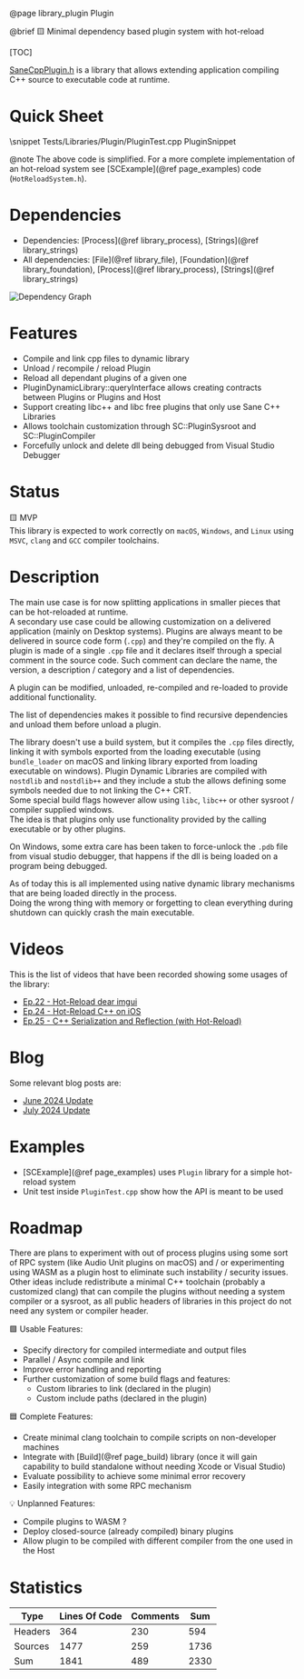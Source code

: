 @page library_plugin Plugin

@brief 🟨 Minimal dependency based plugin system with hot-reload

[TOC]

[SaneCppPlugin.h](https://github.com/Pagghiu/SaneCppLibraries/releases/latest/download/SaneCppPlugin.h) is a library that allows extending application compiling C++ source to executable code at runtime.

# Quick Sheet

\snippet Tests/Libraries/Plugin/PluginTest.cpp PluginSnippet

@note The above code is simplified. For a more complete implementation of an hot-reload system see [SCExample](@ref page_examples) code (`HotReloadSystem.h`).

# Dependencies
- Dependencies: [Process](@ref library_process), [Strings](@ref library_strings)
- All dependencies: [File](@ref library_file), [Foundation](@ref library_foundation), [Process](@ref library_process), [Strings](@ref library_strings)

![Dependency Graph](Plugin.svg)


# Features
- Compile and link cpp files to dynamic library
- Unload / recompile / reload Plugin
- Reload all dependant plugins of a given one
- PluginDynamicLibrary::queryInterface allows creating contracts between Plugins or Plugins and Host
- Support creating libc++ and libc free plugins that only use Sane C++ Libraries
- Allows toolchain customization through SC::PluginSysroot and SC::PluginCompiler
- Forcefully unlock and delete dll being debugged from Visual Studio Debugger

# Status
🟨 MVP  
This library is expected to work correctly on `macOS`, `Windows`, and `Linux` using `MSVC`, `clang` and `GCC` compiler toolchains.

# Description
The main use case is for now splitting applications in smaller pieces that can be hot-reloaded at runtime.  
A secondary use case could be allowing customization on a delivered application (mainly on Desktop systems).
Plugins are always meant to be delivered in source code form (`.cpp`) and they're compiled on the fly.
A plugin is made of a single `.cpp` file and it declares itself through a special comment in the source code.
Such comment can declare the name, the version, a description / category and a list of dependencies.  

A plugin can be modified, unloaded, re-compiled and re-loaded to provide additional functionality.

The list of dependencies makes it possible to find recursive dependencies and unload them before unload a plugin.

The library doesn't use a build system, but it compiles the `.cpp` files directly, linking it with symbols exported from
the loading executable (using `bundle_loader` on macOS and linking library exported from loading executable on windows).
Plugin Dynamic Libraries are compiled with `nostdlib` and `nostdlib++` and they include a stub the allows defining some symbols needed due to not linking the C++ CRT.  
Some special build flags however allow using `libc`, `libc++` or other sysroot / compiler supplied windows.  
The idea is that plugins only use functionality provided by the calling executable or by other plugins.

On Windows, some extra care has been taken to force-unlock the `.pdb` file from visual studio debugger, that happens if the dll is being loaded on a program being debugged.

As of today this is all implemented using native dynamic library mechanisms that are being loaded directly in the process.  
Doing the wrong thing with memory or forgetting to clean everything during shutdown can quickly crash the main executable.

# Videos

This is the list of videos that have been recorded showing some usages of the library:

- [Ep.22 - Hot-Reload dear imgui](https://www.youtube.com/watch?v=BXybEWvSpGU)
- [Ep.24 - Hot-Reload C++ on iOS](https://www.youtube.com/watch?v=6DfykfYCQdY)
- [Ep.25 - C++ Serialization and Reflection (with Hot-Reload)](https://www.youtube.com/watch?v=d7DXxC6xG_A)

# Blog

Some relevant blog posts are:

- [June 2024 Update](https://pagghiu.github.io/site/blog/2024-06-30-SaneCppLibrariesUpdate.html)
- [July 2024 Update](https://pagghiu.github.io/site/blog/2024-07-31-SaneCppLibrariesUpdate.html)

# Examples

- [SCExample](@ref page_examples) uses `Plugin` library for a simple hot-reload system
- Unit test inside `PluginTest.cpp` show how the API is meant to be used

# Roadmap

There are plans to experiment with out of process plugins using some sort of RPC system (like Audio Unit plugins on macOS)
and / or experimenting using WASM as a plugin host to eliminate such instability / security issues.
Other ideas include redistribute a minimal C++ toolchain (probably a customized clang) that can compile
the plugins without needing a system compiler or a sysroot, as all public headers of libraries in this project do not need
any system or compiler header.

🟩 Usable Features:
- Specify directory for compiled intermediate and output files
- Parallel / Async compile and link
- Improve error handling and reporting
- Further customization of some build flags and features:
    - Custom libraries to link (declared in the plugin)
    - Custom include paths (declared in the plugin)

🟦 Complete Features:
- Create minimal clang toolchain to compile scripts on non-developer machines
- Integrate with [Build](@ref page_build) library (once it will gain capability to build standalone without needing Xcode or Visual Studio)
- Evaluate possibility to achieve some minimal error recovery
- Easily integration with some RPC mechanism

💡 Unplanned Features:
- Compile plugins to WASM ?
- Deploy closed-source (already compiled) binary plugins
- Allow plugin to be compiled with different compiler from the one used in the Host

# Statistics
| Type      | Lines Of Code | Comments  | Sum   |
|-----------|---------------|-----------|-------|
| Headers   | 364			| 230		| 594	|
| Sources   | 1477			| 259		| 1736	|
| Sum       | 1841			| 489		| 2330	|
